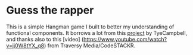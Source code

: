 # Guess the rapper

This is a simple Hangman game I built to better my understanding of functional components. It borrows a lot from this [project](https://github.com/TyeCampbell/react-hangman/blob/master/src/Hangman.js) by TyeCampbell, and thanks also to this [video] (https://www.youtube.com/watch?v=jj0W8tYX_q8) from Traversy Media/CodeSTACKR.